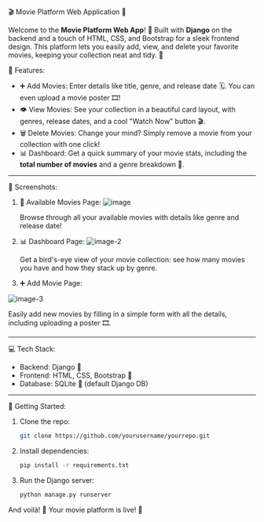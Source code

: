  🎬 Movie Platform Web Application 🍿

Welcome to the **Movie Platform Web App**! 🎥 Built with **Django** on the backend and a touch of HTML, CSS, and Bootstrap for a sleek frontend design. This platform lets you easily add, view, and delete your favorite movies, keeping your collection neat and tidy. 🎉

 🌟 Features:
- ➕ Add Movies: Enter details like title, genre, and release date 🗓️. You can even upload a movie poster 🎞️!
- 👁️ View Movies: See your collection in a beautiful card layout, with genres, release dates, and a cool "Watch Now" button 🎬.
- 🗑️ Delete Movies: Change your mind? Simply remove a movie from your collection with one click!
- 📊 Dashboard: Get a quick summary of your movie stats, including the **total number of movies** and a genre breakdown 🎯.

---

 📸 Screenshots:

1. 🎥 Available Movies Page:
 ![image](https://github.com/user-attachments/assets/e5aff218-5a2a-47b4-aadf-9b50bcf20cfd)

   Browse through all your available movies with details like genre and release date!

2. 📊 Dashboard Page:
  ![image-2](https://github.com/user-attachments/assets/6ba4cd29-fe49-4fba-b532-1c33a115368d)

   Get a bird's-eye view of your movie collection: see how many movies you have and how they stack up by genre.

3. ➕ Add Movie Page:
   
![image-3](https://github.com/user-attachments/assets/58850836-fd46-4783-a0ac-e5c1625b2323)

   Easily add new movies by filling in a simple form with all the details, including uploading a poster 🎞️.

---

 💻 Tech Stack:
- Backend: Django 🐍
- Frontend: HTML, CSS, Bootstrap 🎨
- Database: SQLite 📁 (default Django DB)

---

🚀 Getting Started:

1. Clone the repo:  
   ```bash
   git clone https://github.com/yourusername/yourrepo.git
   ```

2. Install dependencies:  
   ```bash
   pip install -r requirements.txt
   ```

3. Run the Django server:  
   ```bash
   python manage.py runserver
   ```

And voilà! 🎉 Your movie platform is live! 🥳
